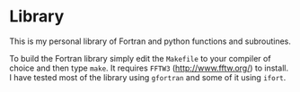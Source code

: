 # Library

This is my personal library of Fortran and python functions and subroutines. 

To build the Fortran library simply edit the `Makefile` to your compiler of choice and then type `make`. It requires `FFTW3` (http://www.fftw.org/) to install. I have tested most of the library using `gfortran` and some of it using `ifort`.
